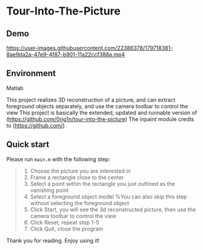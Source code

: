 # Tour-Into-The-Picture

## Demo
https://user-images.githubusercontent.com/22386378/179718381-8ae9da2a-47e9-4f87-b901-11a22ccf388a.mp4
## Environment

Matlab

This project realizes 3D reconstruction of a picture, and can extract foreground objects separately, and use the camera toolbar to control the view
This project is basically the extended, updated and runnable version of (https://github.com/0rig1n/tour-into-the-picture)
The inpaint module credts to (https://github.com/)


## Quick start

Please run `main.m` with the following step:

> 1. Choose the picture you are interested in
> 2. Frame a rectangle close to the center
> 3. Select a point within the rectangle you just outlined as the vanishing point
> 4. Select a foreground object model %You can also skip this step without selecting the foreground object
> 5. Click Start, you will see the 3d reconstructed picture, then use the camera toolbar to control the view
> 6. Click Reset, repeat step 1-5
> 7. Click Quit, close the program




Thank you for reading. Enjoy using it!
